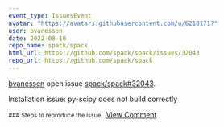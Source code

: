```yaml
---
event_type: IssuesEvent
avatar: "https://avatars.githubusercontent.com/u/6210171?"
user: bvanessen
date: 2022-08-10
repo_name: spack/spack
html_url: https://github.com/spack/spack/issues/32043
repo_url: https://github.com/spack/spack
---
```


<a href='https://github.com/bvanessen' target='_blank'>bvanessen</a> open issue <a href='https://github.com/spack/spack/issues/32043' target='_blank'>spack/spack#32043</a>.

<p>Installation issue: py-scipy does not build correctly</p><small>### Steps to reproduce the issue...</small><a href='https://github.com/spack/spack/issues/32043' target='_blank'>View Comment</a>